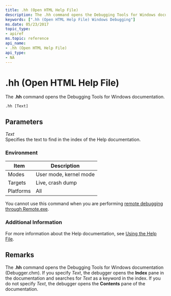 ```yaml
---
title: .hh (Open HTML Help File)
description: The .hh command opens the Debugging Tools for Windows documentation.
keywords: [".hh (Open HTML Help File) Windows Debugging"]
ms.date: 05/23/2017
topic_type:
- apiref
ms.topic: reference
api_name:
- .hh (Open HTML Help File)
api_type:
- NA
---
```


# .hh (Open HTML Help File)


The **.hh** command opens the Debugging Tools for Windows documentation.

```dbgcmd
.hh [Text] 
```

## <span id="ddk_meta_open_html_help_file_dbg"></span><span id="DDK_META_OPEN_HTML_HELP_FILE_DBG"></span>Parameters


<span id="_______Text______"></span><span id="_______text______"></span><span id="_______TEXT______"></span> *Text*   
Specifies the text to find in the index of the Help documentation.

### Environment

|  Item  | Description          |
|--------|----------------------|
|Modes   |User mode, kernel mode|
|Targets |Live, crash dump      |
|Platforms|All                  |

 

You cannot use this command when you are performing [remote debugging through Remote.exe](../debugger/remote-debugging-through-remote-exe.md).

### Additional Information

For more information about the Help documentation, see [Using the Help File](../debugger/using-the-help-documentation.md).

## Remarks

The **.hh** command opens the Debugging Tools for Windows documentation (Debugger.chm). If you specify *Text*, the debugger opens the **Index** pane in the documentation and searches for *Text* as a keyword in the index. If you do not specify *Text*, the debugger opens the **Contents** pane of the documentation.

 

 





